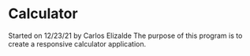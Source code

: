 # Calculator
Started on 12/23/21 by Carlos Elizalde
The purpose of this program is to create a responsive calculator application.